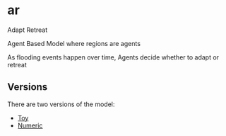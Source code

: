 # ar

Adapt Retreat

Agent Based Model where regions are agents

As flooding events happen over time, Agents decide whether to adapt or retreat



## Versions

There are two versions of the model:
* [Toy](./src/toy)
* [Numeric](./src/numeric)